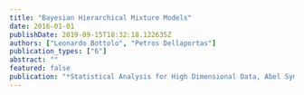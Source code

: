 ```yaml
---
title: "Bayesian Hierarchical Mixture Models"
date: 2016-01-01
publishDate: 2019-09-15T18:32:18.122635Z
authors: ["Leonardo Bottolo", "Petros Dellaportas"]
publication_types: ["6"]
abstract: ""
featured: false
publication: "*Statistical Analysis for High Dimensional Data, Abel Symposia 11*"
---
```


